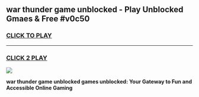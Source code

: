 
## war thunder game unblocked - Play Unblocked Gmaes & Free #v0c50
<h3>
<a href="https://premium.freeplayer.one?title=war_thunder_game_unblocked&ref=03M">CLICK TO PLAY</a></h3>
<hr>

<h3>
<a href="https://premium.freeplayer.one?title=war_thunder_game_unblocked&ref=03M">CLICK 2 PLAY</a>
  
</h3>

<a href="https://premium.freeplayer.one?title=war_thunder_game_unblocked&ref=03M"><img src="https://clearcache.store/games.png"></a>


**war thunder game unblocked games unblocked: Your Gateway to Fun and Accessible Online Gaming**
